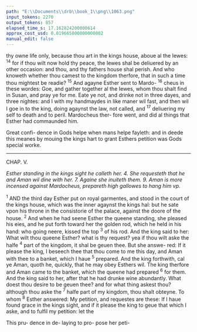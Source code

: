 ```yaml
---
path: "E:\\Documents\\drb\\book_1\\png\\1063.png"
input_tokens: 2270
output_tokens: 857
elapsed_time_s: 17.162824200000614
approx_cost_usd: 0.019665000000000002
manual_edit: false
---
```

thy owne life only, because thou art in the kings house, aboue al the Iewes: <sup>14</sup> for if thou wilt now hold thy peace, the Iewes shal be deliuered by an other occasion: and thou, and thy fathers house shal perish. And who knoweth whether thou camest to the kingdom therfore, that in such a time thou mightest be readie? <sup>15</sup> And agayne Esther sent to Mardo- <sup>16</sup> cheus in these wordes: Goe, and gather together al the Iewes, whom thou shalt find in Susan, and pray ye for me. Eate ye not, and drinke not in three dayes, and three nightes: and I with my handmaydes in like maner wil fast, and then wil I goe in to the king, doing agaynst the law, not called, and <sup>17</sup> deliuering my self to death and to peril. Mardocheus ther- fore went, and did al things that Esther had commaunded him.

<aside>Great confi- dence in Gods helpe when mans helpe fayleth: and in deede this meanes by mouing the kings hart to grant Esthers petition was Gods special worke.</aside>

<hr>

CHAP. V.

*Esther standing in the kings sight he calleth her. 4. She requesteth that he and Aman wil dine with her. 7. Againe she inuiteth them. 9. Aman is more incensed against Mardocheus, prepareth high gallowes to hang him vp.*

<sup>1</sup> AND the third day Esther put on royal garmentes, and stood in the court of the kings house, which was the inner agaynst the kings hal: but he sate vpon his throne in the consistorie of the palace, against the doore of the house. <sup>2</sup> And when he had seene Esther the queene standing, she pleased his eies, and he put forth toward her the golden rod, which he held in his hand: who going neere, kissed the top <sup>3</sup> of his rod. And the king said to her: What wilt thou queene Esther? what is thy request? yea if thou wilt aske the halfe <sup>4</sup> part of the kingdom, it shal be geuen thee. But she answe- red: If it please the king, I beseech thee that thou come to me this day, and Aman with thee to a banket, which I haue <sup>5</sup> prepared. And the king forthwith, cal ye Aman, quoth he, quickly, that he may obey Esthers wil. The king therfore and Aman came to the banket, which the queene had prepared <sup>6</sup> for them. And the king said to her, after that he had drunke wine abundantly. What doest thou desire to be geuen thee? and for what thing askest thou? although thou aske the <sup>7</sup> halfe part of my kingdom, thou shalt obteyne. To whom <sup>8</sup> Esther answered: My petition, and requestes are these: If I haue found grace in the kings sight, and if it please the king to geue that which I aske, and to fulfil my petition: let the

[^1]: ch. 15. v. 4.

<aside>This pru- dence in de- laying to pro- pose her peti-</aside>